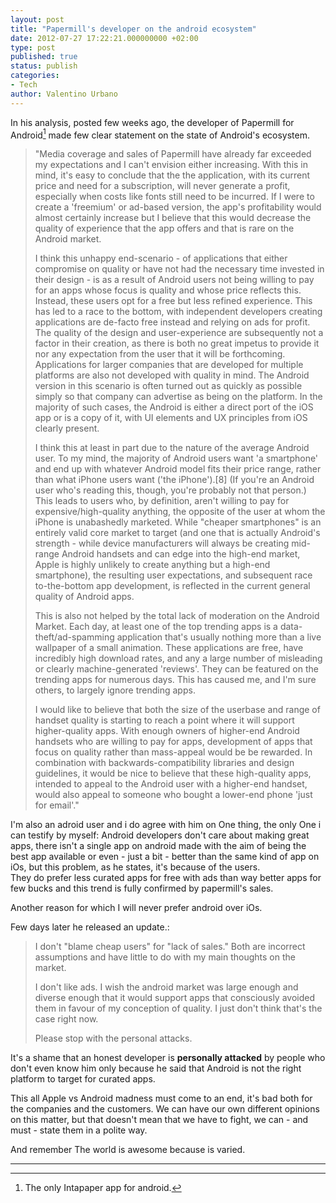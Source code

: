 ```yaml
---
layout: post
title: "Papermill's developer on the android ecosystem"
date: 2012-07-27 17:22:21.000000000 +02:00
type: post
published: true
status: publish
categories:
- Tech
author: Valentino Urbano 
---
```


In his analysis, posted few weeks ago, the developer of Papermill for Android[^1] made few clear statement on the state of Android's ecosystem.

> "Media coverage and sales of Papermill have already far exceeded my expectations and I can't envision either increasing. With this in mind, it's easy to conclude that the the application, with its current price and need for a subscription, will never generate a profit, especially when costs like fonts still need to be incurred. If I were to create a 'freemium' or ad-based version, the app's profitability would almost certainly increase but I believe that this would decrease the quality of experience that the app offers and that is rare on the Android market.
> 
> I think this unhappy end-scenario - of applications that either compromise on quality or have not had the necessary time invested in their design - is as a result of Android users not being willing to pay for an apps whose focus is quality and whose price reflects this. Instead, these users opt for a free but less refined experience. This has led to a race to the bottom, with independent developers creating applications are de-facto free instead and relying on ads for profit. The quality of the design and user-experience are subsequently not a factor in their creation, as there is both no great impetus to provide it nor any expectation from the user that it will be forthcoming. Applications for larger companies that are developed for multiple platforms are also not developed with quality in mind. The Android version in this scenario is often turned out as quickly as possible simply so that company can advertise as being on the platform. In the majority of such cases, the Android is either a direct port of the iOS app or is a copy of it, with UI elements and UX principles from iOS clearly present.
> 
> I think this at least in part due to the nature of the average Android user. To my mind, the majority of Android users want 'a smartphone' and end up with whatever Android model fits their price range, rather than what iPhone users want ('the iPhone').\[8\] (If you're an Android user who's reading this, though, you're probably not that person.) This leads to users who, by definition, aren't willing to pay for expensive/high-quality anything, the opposite of the user at whom the iPhone is unabashedly marketed. While "cheaper smartphones" is an entirely valid core market to target (and one that is actually Android's strength - while device manufacturers will always be creating mid-range Android handsets and can edge into the high-end market, Apple is highly unlikely to create anything but a high-end smartphone), the resulting user expectations, and subsequent race to-the-bottom app development, is reflected in the current general quality of Android apps.
> 
> This is also not helped by the total lack of moderation on the Android Market. Each day, at least one of the top trending apps is a data-theft/ad-spamming application that's usually nothing more than a live wallpaper of a small animation. These applications are free, have incredibly high download rates, and any a large number of misleading or clearly machine-generated 'reviews'. They can be featured on the trending apps for numerous days. This has caused me, and I'm sure others, to largely ignore trending apps.
> 
> I would like to believe that both the size of the userbase and range of handset quality is starting to reach a point where it will support higher-quality apps. With enough owners of higher-end Android handsets who are willing to pay for apps, development of apps that focus on quality rather than mass-appeal would be be rewarded. In combination with backwards-compatibility libraries and design guidelines, it would be nice to believe that these high-quality apps, intended to appeal to the Android user with a higher-end handset, would also appeal to someone who bought a lower-end phone 'just for email'."

I'm also an adroid user and i do agree with him on One thing, the only One i can testify by myself: Android developers don't care about making great apps, there isn't a single app on android made with the aim of being the best app available or even - just a bit - better than the same kind of app on iOs, but this problem, as he states, it's because of the users.  
They do prefer less curated apps for free with ads than way better apps for few bucks and this trend is fully confirmed by papermill's sales.

Another reason for which I will never prefer android over iOs.

Few days later he released an update.:

> I don't "blame cheap users" for "lack of sales." Both are incorrect assumptions and have little to do with my main thoughts on the market.
> 
> I don't like ads. I wish the android market was large enough and diverse enough that it would support apps that consciously avoided them in favour of my conception of quality. I just don't think that's the case right now.
> 
> Please stop with the personal attacks.

It's a shame that an honest developer is **personally attacked** by people who don't even know him only because he said that Android is not the right platform to target for curated apps.

This all Apple vs Android madness must come to an end, it's bad both for the companies and the customers. We can have our own different opinions on this matter, but that doesn't mean that we have to fight, we can - and must - state them in a polite way.

And remember The world is awesome because is varied.

---

[^1]: The only Intapaper app for android.